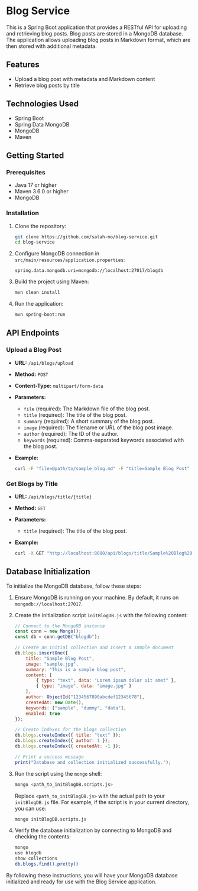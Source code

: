 # Blog Service

This is a Spring Boot application that provides a RESTful API for uploading and retrieving blog posts. Blog posts are
stored in a MongoDB database. The application allows uploading blog posts in Markdown format, which are then stored with
additional metadata.

## Features

- Upload a blog post with metadata and Markdown content
- Retrieve blog posts by title

## Technologies Used

- Spring Boot
- Spring Data MongoDB
- MongoDB
- Maven

## Getting Started

### Prerequisites

- Java 17 or higher
- Maven 3.6.0 or higher
- MongoDB

### Installation

1. Clone the repository:

    ```bash
    git clone https://github.com/salah-mo/blog-service.git
    cd blog-service
    ```

2. Configure MongoDB connection in `src/main/resources/application.properties`:

    ```properties
    spring.data.mongodb.uri=mongodb://localhost:27017/blogdb
    ```

3. Build the project using Maven:

    ```bash
    mvn clean install
    ```

4. Run the application:

    ```bash
    mvn spring-boot:run
    ```

## API Endpoints

### Upload a Blog Post

- **URL:** `/api/blogs/upload`
- **Method:** `POST`
- **Content-Type:** `multipart/form-data`
- **Parameters:**
    - `file` (required): The Markdown file of the blog post.
    - `title` (required): The title of the blog post.
    - `summary` (required): A short summary of the blog post.
    - `image` (required): The filename or URL of the blog post image.
    - `author` (required): The ID of the author.
    - `keywords` (required): Comma-separated keywords associated with the blog post.

- **Example:**

    ```bash
    curl -F "file=@path/to/sample_blog.md" -F "title=Sample Blog Post" -F "summary=This is a sample blog post" -F "image=112.jpg" -F "author=1234567890abcdef" -F "keywords=sample,dummy,data" http://localhost:8080/api/blogs/upload
    ```

### Get Blogs by Title

- **URL:** `/api/blogs/title/{title}`
- **Method:** `GET`
- **Parameters:**
    - `title` (required): The title of the blog post.

- **Example:**

    ```bash
    curl -X GET "http://localhost:8080/api/blogs/title/Sample%20Blog%20Post"
    ```
  
## Database Initialization

To initialize the MongoDB database, follow these steps:

1. Ensure MongoDB is running on your machine. By default, it runs on `mongodb://localhost:27017`.
2. Create the initialization script `initBlogDB.js` with the following content:

    ```javascript
    // Connect to the MongoDB instance
    const conn = new Mongo();
    const db = conn.getDB("blogdb");

    // Create an initial collection and insert a sample document
    db.blogs.insertOne({
        title: "Sample Blog Post",
        image: "sample.jpg",
        summary: "This is a sample blog post",
        content: [
            { type: "text", data: "Lorem ipsum dolor sit amet" },
            { type: "image", data: "image.jpg" }
        ],
        author: ObjectId("1234567890abcdef12345678"),
        createdAt: new Date(),
        keywords: ["sample", "dummy", "data"],
        enabled: true
    });

    // Create indexes for the blogs collection
    db.blogs.createIndex({ title: "text" });
    db.blogs.createIndex({ author: 1 });
    db.blogs.createIndex({ createdAt: -1 });

    // Print a success message
    print("Database and collection initialized successfully.");
    ```

3. Run the script using the `mongo` shell:

    ```bash
    mongo <path_to_initBlogDB.scripts.js>
    ```

    Replace `<path_to_initBlogDB.js>` with the actual path to your `initBlogDB.js` file. For example, if the script is in your current directory, you can use:

    ```bash
    mongo initBlogDB.scripts.js
    ```

4. Verify the database initialization by connecting to MongoDB and checking the contents:

    ```bash
    mongo
    use blogdb
    show collections
    db.blogs.find().pretty()
    ```

By following these instructions, you will have your MongoDB database initialized and ready for use with the Blog Service application.

